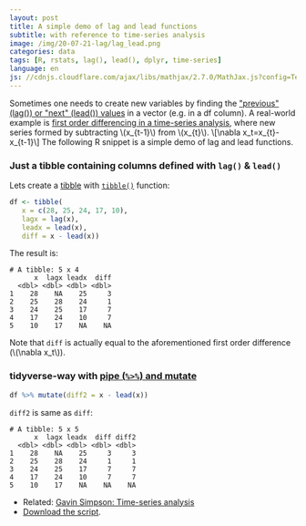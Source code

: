 ```yaml
---
layout: post
title: A simple demo of lag and lead functions
subtitle: with reference to time-series analysis
image: /img/20-07-21-lag/lag_lead.png
categories: data
tags: [R, rstats, lag(), lead(), dplyr, time-series]
language: en
js: //cdnjs.cloudflare.com/ajax/libs/mathjax/2.7.0/MathJax.js?config=TeX-AMS_CHTML
---
```

Sometimes one needs to create new variables by finding the ["previous" (lag()) or "next" (lead()) values](https://dplyr.tidyverse.org/reference/lead-lag.html) in a vector (e.g. in a df column). A real-world example is [first order differencing in a time-series analysis](https://fromthebottomoftheheap.net/assets/materials/courses/2013/mcmaster/time-series.pdf)<!--excerpt-->, where new series formed by subtracting  \\(x_{t-1}\\) from \\(x_{t}\\). 
\\[\nabla x_t=x_{t}-x_{t-1}\\]
The following R snippet is a simple demo of lag and lead functions.

### Just a tibble containing columns defined with `lag()` & `lead()`
Lets create a [tibble](https://tibble.tidyverse.org/) with [`tibble()`](https://r4ds.had.co.nz/tibbles.html#creating-tibbles) function:

```r
df <- tibble(
   x = c(28, 25, 24, 17, 10),
   lagx = lag(x),
   leadx = lead(x),
   diff = x - lead(x))
```
The result is:

	# A tibble: 5 x 4
	      x  lagx leadx  diff
	  <dbl> <dbl> <dbl> <dbl>
	1    28    NA    25     3
	2    25    28    24     1
	3    24    25    17     7
	4    17    24    10     7
	5    10    17    NA    NA

Note that `diff` is actually equal to the aforementioned first order difference (\\(\nabla x_t\\)).

### tidyverse-way with [pipe (`%>%`) and mutate](https://dplyr.tidyverse.org/reference/mutate.html)

```r
df %>% mutate(diff2 = x - lead(x))
```

`diff2` is same as `diff`:

	# A tibble: 5 x 5
	      x  lagx leadx  diff diff2
	  <dbl> <dbl> <dbl> <dbl> <dbl>
	1    28    NA    25     3     3
	2    25    28    24     1     1
	3    24    25    17     7     7
	4    17    24    10     7     7
	5    10    17    NA    NA    NA

* Related: [Gavin Simpson: Time-series analysis](https://fromthebottomoftheheap.net/assets/materials/courses/2013/mcmaster/time-series.pdf)
* [Download the script](https://raw.githubusercontent.com/ZGFabian/datafiles/master/lag.R).
